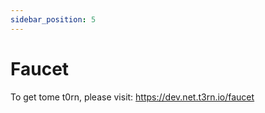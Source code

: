 ```yaml
---
sidebar_position: 5
---
```


# Faucet

To get tome t0rn, please visit: https://dev.net.t3rn.io/faucet